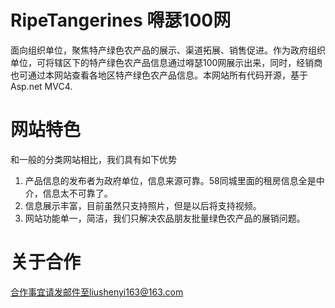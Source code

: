# RipeTangerines 嘚瑟100网
面向组织单位，聚焦特产绿色农产品的展示、渠道拓展、销售促进。作为政府组织单位，可将辖区下的特产绿色农产品信息通过嘚瑟100网展示出来，同时，经销商也可通过本网站查看各地区特产绿色农产品信息。本网站所有代码开源，基于Asp.net MVC4.
# 网站特色
   和一般的分类网站相比，我们具有如下优势
   1. 产品信息的发布者为政府单位，信息来源可靠。58同城里面的租房信息全是中介，信息太不可靠了。
   2. 信息展示丰富，目前虽然只支持照片，但是以后将支持视频。
   3. 网站功能单一，简洁，我们只解决农品朋友批量绿色农产品的展销问题。
# 关于合作
   合作事宜请发邮件至liushenyi163@163.com
